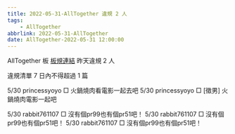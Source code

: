 ```yaml
---
title: 2022-05-31-AllTogether 違規 2 人
tags:
    - AllTogether
abbrlink: 2022-05-31-AllTogether
date: AllTogether-2022-05-31 12:00:00
---
```

AllTogether 板 [板規連結](https://www.ptt.cc/bbs/AllTogether/M.1643211430.A.5FB.html)
昨天違規 2 人
<!-- more -->

違規清單
7 日內不得超過 1 篇

5/30 princessyoyo □ 火鍋燒肉看電影一起去吧
5/30 princessyoyo □ [徵男] 火鍋燒肉電影一起吧

5/30 rabbit761107 □ 沒有個pr99也有個pr51吧！
5/30 rabbit761107 □ 沒有個pr99也有個pr51吧！
5/30 rabbit761107 □ 沒有個pr99也有個pr51吧！